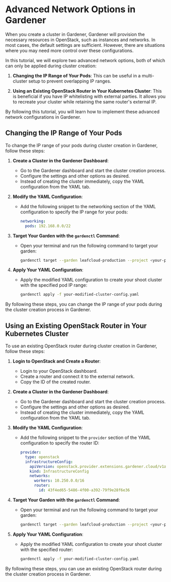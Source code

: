 # Advanced Network Options in Gardener

When you create a cluster in Gardener, Gardener will provision the necessary resources in OpenStack, such as instances and networks. In most cases, the default settings are sufficient. However, there are situations where you may need more control over these configurations.

In this tutorial, we will explore two advanced network options, both of which can only be applied during cluster creation:

1. **Changing the IP Range of Your Pods**: This can be useful in a multi-cluster setup to prevent overlapping IP ranges.

2. **Using an Existing OpenStack Router in Your Kubernetes Cluster**: This is beneficial if you have IP whitelisting with external parties. It allows you to recreate your cluster while retaining the same router's external IP.

By following this tutorial, you will learn how to implement these advanced network configurations in Gardener.

## Changing the IP Range of Your Pods

To change the IP range of your pods during cluster creation in Gardener, follow these steps:

1. **Create a Cluster in the Gardener Dashboard**:
    - Go to the Gardener dashboard and start the cluster creation process.
    - Configure the settings and other options as desired.
    - Instead of creating the cluster immediately, copy the YAML configuration from the YAML tab.

2. **Modify the YAML Configuration**:
    - Add the following snippet to the networking section of the YAML configuration to specify the IP range for your pods:
      ```yaml
      networking:
        pods: 192.168.0.0/22
      ```

3. **Target Your Garden with the `gardenctl` Command**:
    - Open your terminal and run the following command to target your garden:
      ```bash
      gardenctl target --garden leafcloud-production --project <your-project-id>
      ```

4. **Apply Your YAML Configuration**:
    - Apply the modified YAML configuration to create your shoot cluster with the specified pod IP range:
      ```bash
      gardenctl apply -f your-modified-cluster-config.yaml
      ```

By following these steps, you can change the IP range of your pods during the cluster creation process in Gardener.

## Using an Existing OpenStack Router in Your Kubernetes Cluster

To use an existing OpenStack router during cluster creation in Gardener, follow these steps:

1. **Login to OpenStack and Create a Router**:
    - Login to your OpenStack dashboard.
    - Create a router and connect it to the external network.
    - Copy the ID of the created router.

2. **Create a Cluster in the Gardener Dashboard**:
    - Go to the Gardener dashboard and start the cluster creation process.
    - Configure the settings and other options as desired.
    - Instead of creating the cluster immediately, copy the YAML configuration from the YAML tab.

3. **Modify the YAML Configuration**:
    - Add the following snippet to the `provider` section of the YAML configuration to specify the router ID:
      ```yaml
      provider:
        type: openstack
        infrastructureConfig:
          apiVersion: openstack.provider.extensions.gardener.cloud/v1alpha1
          kind: InfrastructureConfig
          networks:
            workers: 10.250.0.0/16
            router:
              id: 43f4ed65-5486-4f00-a392-79f9e28f6e36
      ```

4. **Target Your Garden with the `gardenctl` Command**:
    - Open your terminal and run the following command to target your garden:
      ```bash
      gardenctl target --garden leafcloud-production --project <your-project-id>
      ```

5. **Apply Your YAML Configuration**:
    - Apply the modified YAML configuration to create your shoot cluster with the specified router:
      ```bash
      gardenctl apply -f your-modified-cluster-config.yaml
      ```

By following these steps, you can use an existing OpenStack router during the cluster creation process in Gardener.
